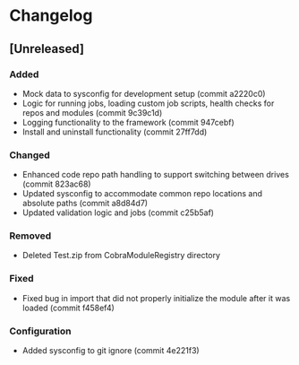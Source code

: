 # Changelog

## [Unreleased]

### Added

- Mock data to sysconfig for development setup (commit a2220c0)
- Logic for running jobs, loading custom job scripts, health checks for repos and modules (commit 9c39c1d)
- Logging functionality to the framework (commit 947cebf)
- Install and uninstall functionality (commit 27ff7dd)

### Changed

- Enhanced code repo path handling to support switching between drives (commit 823ac68)
- Updated sysconfig to accommodate common repo locations and absolute paths (commit a8d84d7)
- Updated validation logic and jobs (commit c25b5af)

### Removed

- Deleted Test.zip from CobraModuleRegistry directory

### Fixed

- Fixed bug in import that did not properly initialize the module after it was loaded (commit f458ef4)

### Configuration

- Added sysconfig to git ignore (commit 4e221f3)
